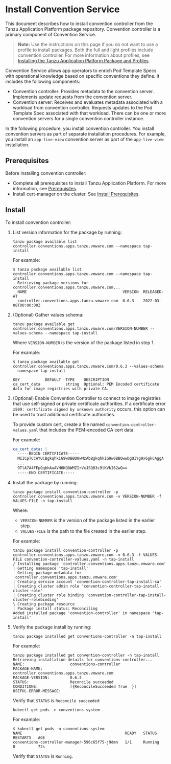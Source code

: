 # Install Convention Service

This document describes how to install convention controller
from the Tanzu Application Platform package repository.
Convention controller is a primary component of Convention Service.

>**Note:** Use the instructions on this page if you do not want to use a profile to install packages.
Both the full and light profiles include convention controller.
For more information about profiles, see [Installing the Tanzu Application Platform Package and Profiles](../install.md).

Convention Service allows app operators to enrich Pod Template Specs with operational knowledge
based on specific conventions they define. It includes the following components:

- Convention controller: Provides metadata to the convention server.
Implements update requests from the convention server.
- Convention server: Receives and evaluates metadata associated with a workload from convention
controller. Requests updates to the Pod Template Spec associated with that workload.
There can be one or more convention servers for a single convention controller instance.

In the following procedure, you install convention controller.
You install convention servers as part of separate installation procedures.
For example, you install an `app-live-view` convention server as part of the `app-live-view`
installation.

## <a id='prereqs'></a> Prerequisites

Before installing convention controller:

- Complete all prerequisites to install Tanzu Application Platform. For more information, see [Prerequisites](../prerequisites.md).
- Install cert-manager on the cluster. See [Install Prerequisites](../install-components.md#install-prereqs).

## <a id='install'></a> Install

To install convention controller:

1. List version information for the package by running:

    ```console
    tanzu package available list controller.conventions.apps.tanzu.vmware.com --namespace tap-install
    ```

    For example:

    ```console
    $ tanzu package available list controller.conventions.apps.tanzu.vmware.com --namespace tap-install
    - Retrieving package versions for controller.conventions.apps.tanzu.vmware.com...
      NAME                                          VERSION  RELEASED-AT
      controller.conventions.apps.tanzu.vmware.com  0.6.3    2022-03-08T00:00:00Z
    ```

1. (Optional) Gather values schema:

    ```console
    tanzu package available get controller.conventions.apps.tanzu.vmware.com/VERSION-NUMBER --values-schema --namespace tap-install
    ```

    Where `VERSION-NUMBER` is the version of the package listed in step 1.

    For example:

    ```console
    $ tanzu package available get controller.conventions.apps.tanzu.vmware.com/0.6.3 --values-schema --namespace tap-install

    KEY           DEFAULT  TYPE    DESCRIPTION                                                                   
    ca_cert_data           string  Optional: PEM Encoded certificate data for image registries with private CA.  
    ```

1. (Optional) Enable Convention Controller to connect to image registries that use self-signed or private certificate authorities.
If a certificate error `x509: certificate signed by unknown authority` occurs, this option can be used to trust additional certificate authorities.

    To provide custom cert, create a file named `convention-controller-values.yaml` that includes the PEM-encoded CA cert data.

    For example:

    ```yaml
    ca_cert_data: |
      -----BEGIN CERTIFICATE-----
      MIICpTCCAYUCBgkqhkiG9w0BBQ0wMzAbBgkqhkiG9w0BBQwwDgQIYg9x6gkCAggA
      ...
      9TlA7A4FFpQqbhAuAVH6KQ8WMZIrVxJSQ03c9lKVkI62wQ==
      -----END CERTIFICATE-----
    ```

1. Install the package by running:

    ```console
    tanzu package install convention-controller -p controller.conventions.apps.tanzu.vmware.com -v VERSION-NUMBER -f VALUES-FILE -n tap-install
    ```
    Where:

      - `VERSION-NUMBER` is the version of the package listed in the earlier step.
      - `VALUES-FILE` is the path to the file created in the earlier step.

    For example:

    ```console
    tanzu package install convention-controller -p controller.conventions.apps.tanzu.vmware.com -v 0.6.3 -f VALUES-FILE convention-controller-values.yaml -n tap-install
    / Installing package 'controller.conventions.apps.tanzu.vmware.com'
    | Getting namespace 'tap-install'
    - Getting package metadata for 'controller.conventions.apps.tanzu.vmware.com'
    | Creating service account 'convention-controller-tap-install-sa'
    | Creating cluster admin role 'convention-controller-tap-install-cluster-role'
    | Creating cluster role binding 'convention-controller-tap-install-cluster-rolebinding'
    \ Creating package resource
    | Package install status: Reconciling
    Added installed package 'convention-controller' in namespace 'tap-install'
    ```

1. Verify the package install by running:

    ```console
    tanzu package installed get conventions-controller -n tap-install
    ```

    For example:

    ```console
    tanzu package installed get convention-controller -n tap-install
    Retrieving installation details for conventions-controller...
    NAME:                    conventions-controller
    PACKAGE-NAME:            controller.conventions.apps.tanzu.vmware.com
    PACKAGE-VERSION:         0.6.3
    STATUS:                  Reconcile succeeded
    CONDITIONS:              [{ReconcileSucceeded True  }]
    USEFUL-ERROR-MESSAGE:
    ```

    Verify that `STATUS` is `Reconcile succeeded`:

    ```console
    kubectl get pods -n conventions-system
    ```

    For example:

    ```console
    $ kubectl get pods -n conventions-system
    NAME                                             READY   STATUS    RESTARTS   AGE
    conventions-controller-manager-596c65f75-j9dmn   1/1     Running   0          72s
    ```

    Verify that `STATUS` is `Running`.
